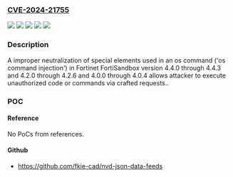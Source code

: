 ### [CVE-2024-21755](https://cve.mitre.org/cgi-bin/cvename.cgi?name=CVE-2024-21755)
![](https://img.shields.io/static/v1?label=Product&message=FortiSandbox&color=blue)
![](https://img.shields.io/static/v1?label=Version&message=4.0.0%20&color=brightgreen)
![](https://img.shields.io/static/v1?label=Version&message=4.2.0%20&color=brightgreen)
![](https://img.shields.io/static/v1?label=Version&message=4.4.0%20&color=brightgreen)
![](https://img.shields.io/static/v1?label=Vulnerability&message=Execute%20unauthorized%20code%20or%20commands&color=brightgreen)

### Description

A improper neutralization of special elements used in an os command ('os command injection') in Fortinet FortiSandbox version 4.4.0 through 4.4.3 and 4.2.0 through 4.2.6 and 4.0.0 through 4.0.4 allows attacker to execute unauthorized code or commands via crafted requests..

### POC

#### Reference
No PoCs from references.

#### Github
- https://github.com/fkie-cad/nvd-json-data-feeds

